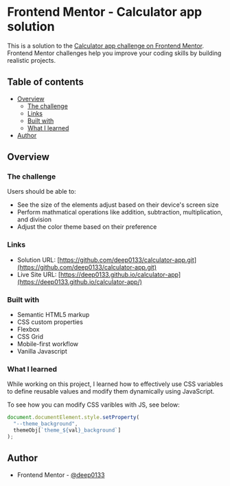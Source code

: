# Frontend Mentor - Calculator app solution

This is a solution to the [Calculator app challenge on Frontend Mentor](https://www.frontendmentor.io/challenges/calculator-app-9lteq5N29). Frontend Mentor challenges help you improve your coding skills by building realistic projects.

## Table of contents

- [Overview](#overview)
  - [The challenge](#the-challenge)
  - [Links](#Links)
  - [Built with](#built-with)
  - [What I learned](#what-i-learned)
- [Author](#author)

## Overview

### The challenge

Users should be able to:

- See the size of the elements adjust based on their device's screen size
- Perform mathmatical operations like addition, subtraction, multiplication, and division
- Adjust the color theme based on their preference

### Links

- Solution URL: [https://github.com/deep0133/calculator-app.git](https://github.com/deep0133/calculator-app.git)
- Live Site URL: [https://deep0133.github.io/calculator-app](https://deep0133.github.io/calculator-app/)

### Built with

- Semantic HTML5 markup
- CSS custom properties
- Flexbox
- CSS Grid
- Mobile-first workflow
- Vanilla Javascript

### What I learned

While working on this project, I learned how to effectively use CSS variables to define reusable values and modify them dynamically using JavaScript.

To see how you can modify CSS varibles with JS, see below:

```js
document.documentElement.style.setProperty(
  "--theme_background",
  themeObj[`theme_${val}_background`]
);
```

## Author

- Frontend Mentor - [@deep0133](https://www.frontendmentor.io/profile/deep0133)
